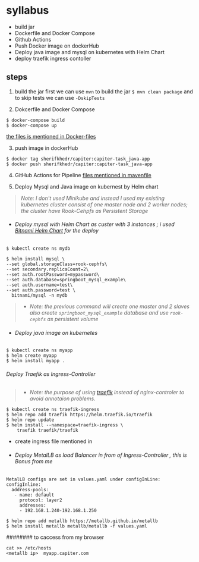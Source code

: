 # syllabus
- build jar
- Dockerfile and Docker Compose
- Github Actions
- Push Docker image on dockerHub
- Deploy java image and mysql on kubernetes with Helm Chart 
- deploy traefik ingress contoller

## steps
1. build the jar 
first we can use `mvn`  to build the jar
`$ mvn clean package`  and to skip tests we can use `-DskipTests`

2. Dokcerfile and Docker Compose 
```
$ docker-compose build
$ docker-compose up
```
[the files is mentioned in Docker-files](Docker-files)

3. push image in dockerHub
```
$ docker tag sherifkhedr/capiter:capiter-task_java-app
$ docker push sherifkhedr/capiter:capiter-task_java-app
```
4. GitHub Actions for Pipeline
[files mentioned in mavenfile](.github/workflows)

5. Deploy Mysql and Java image on kubernest by Helm chart
> *Note: 
I don't used Minikube and instead I used my existing kubernetes cluster consist of one master node and 2 worker nodes;
 the cluster have Rook-Cehpfs as Persistent Storage*
 
 - ###### Deploy mysql with Helm Chart as custer with 3 instances ; i used [Bitnami Helm Chart](https://bitnami.com/stack/mysql/helm) for the deploy
 
 `$ kubectl create ns mydb`
  ```
 $ helm install mysql \
  --set global.storageClass=rook-cephfs\
  --set secondary.replicaCount=2\
  --set auth.rootPassword=mypassword\
  --set auth.database=springboot_mysql_example\
  --set auth.username=test\
  --set auth.password=test \
    bitnami/mysql -n mydb 
  ```
    
>* *Note:
the previous command will create one master and 2 slaves also create `springboot_mysql_example` database and use `rook-cephfs` as persistent volume*
    
- ###### Deploy java image on kubernetes
```
$ kubectl create ns myapp
$ helm create myapp
$ helm install myapp .
```

###### Deploy Traefik as Ingress-Controller 
>* *Note: the purpose of using [traefik](https://doc.traefik.io/traefik/getting-started/install-traefik/) instead of nginx-controler to avoid annotaion problems.*
```
$ kubectl create ns traefik-ingress
$ helm repo add traefik https://helm.traefik.io/traefik
$ helm repo update
$ helm install --namespace=traefik-ingress \
    traefik traefik/traefik
```
- create ingress file mentioned in 

- ###### Deploy MetalLB as load Balancer in from of Ingress-Controller , this is Bonus from me
```
MetalLB configs are set in values.yaml under configInLine:
configInline:
  address-pools:
   - name: default
     protocol: layer2
     addresses:
     - 192.168.1.240-192.168.1.250

$ helm repo add metallb https://metallb.github.io/metallb
$ helm install metallb metallb/metallb -f values.yaml
```
######## to caccess from my browser
```
cat >> /etc/hosts
<metallb ip>  myapp.capiter.com   
```
